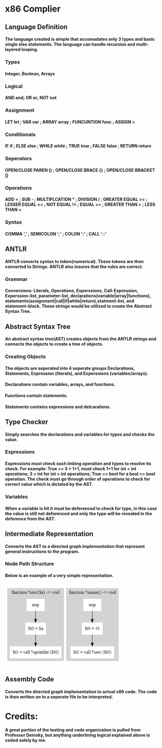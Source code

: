 # x86 Complier
## Language Definition
#### The language created is simple that accomadates only 3 types and basic single else statements. The language can handle recursion and multi-layered looping.
### Types
#### Integer, Boolean, Arrays

### Logical
#### AND	and; OR	or; NOT	not

### Assignment
#### LET	let ; VAR	var ; ARRAY	array ; FUNCUNTION	func ; ASSIGN	=

### Conditionals
#### IF	if ; ELSE	else ; WHILE	while ; TRUE	true ; FALSE	false ; RETURN	return

### Seperators
#### OPEN/CLOSE PAREN () ; OPEN/CLOSE BRACE {} ; OPEN/CLOSE BRACKET	[]

### Operations
#### ADD	+ ; SUB	- ; MULTIPLCATION	* ; DIVISION	/ ; GREATER EQUAL	>= ; LESSER EQUAL	<= ; NOT EQUAL	!= ; EQUAL	== ; GREATER THAN	> ; LESS THAN	<

### Syntax
#### COMMA	',' ; SEMICOLON	';' ; COLON	':' ; CALL	'::'

## ANTLR
#### ANTLR converts syntax to token(numerical). These tokens are then converted to Strings. ANTLR also insures that the rules are correct.

### Grammar
#### Conversions: Literals, Operations, Experssions, Call-Expression, Experssion-list, parameter-list, declarations(variable|array|functions), statements(assignment|call|if|while|return),statment-list, and statement-block. These strings would be utilized to create the Abstract Syntax Tree.

## Abstract Syntax Tree
#### An abstract syntax tree(AST) creates objects from the ANTLR strings and connects the objects to create a tree of objects. 

### Creating Objects
#### The objects are seperated into 4 seperate groups Declarations, Statements, Expression (literals), and Experssions (variables/arrays).
#### Declarations contain variables, arrays, and functions.
#### Functions contain statements.
#### Statements contains expressions and delcarations.

## Type Checker
#### Simply searches the declarations and variables for types and checks the value.

### Expressions
#### Expressions must check each linking operation and types to resolve its check. For example:  True == 3 > 1+1, must check 1+1 for int + int operations; 3 > int for int > int operations; True == bool for a bool == bool operation. The check must go through order of operations to check for correct value which is dictated by the AST.

### Variables
#### When a variable is hit it must be deferenced to check for type, in this case the value is still not deferenced and only the type will be revealed in the deference from the AST.

## Intermediate Representation 
#### Converts the AST to a directed graph implementation that represent general instructions to the program.
### Node Path Structure
#### Below is an example of a very simple representation.
![Node](IR_Nodes.JPG)
## Assembly Code
#### Converts the directed graph implementation to actual x86 code. The code is then written on to a seperate file to be interpreted.

# Credits:
#### A great portion of the testing and code organization is pulled from Professor Demsky, but anything underlining logical explained above is coded solely by me.


